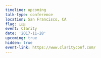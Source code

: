 ```yaml
---
timeline: upcoming
talk-type: conference
location: San Francisco, CA
flag: 🇺🇸
event: Clarity
date: '2017-11-28'
upcoming: true
hidden: true
event-link: https://www.clarityconf.com/
---
```

